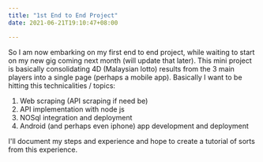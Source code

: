 ```yaml
---
title: "1st End to End Project"
date: 2021-06-21T19:10:47+08:00

---
```


So I am now embarking on my first end to end project, while waiting to start on my new gig coming next month (will update that later). This mini project is basically consolidating 4D (Malaysian lotto) results from the 3 main players into a single page (perhaps a mobile app). Basically I want to be hitting this technicalities / topics:

1) Web scraping (API scraping if need be)
2) API implementation with node js
3) NOSql integration and deployment
4) Android (and perhaps even iphone) app development and deployment

I'll document my steps and experience and hope to create a tutorial of sorts from this experience. 